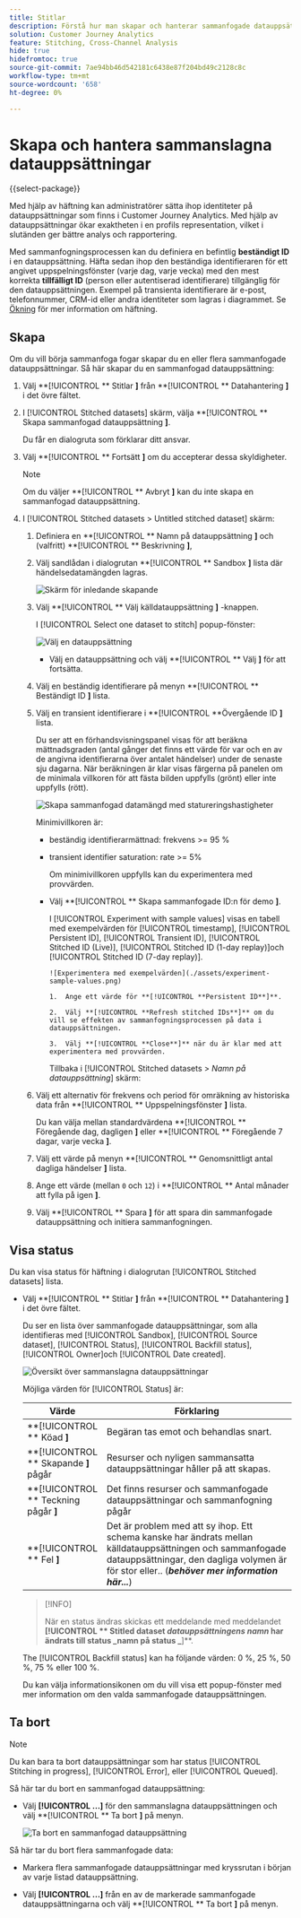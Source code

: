 ```yaml
---
title: Stitlar
description: Förstå hur man skapar och hanterar sammanfogade datauppsättningar
solution: Customer Journey Analytics
feature: Stitching, Cross-Channel Analysis
hide: true
hidefromtoc: true
source-git-commit: 7ae94bb46d542181c6438e87f204bd49c2128c8c
workflow-type: tm+mt
source-wordcount: '658'
ht-degree: 0%

---
```


# Skapa och hantera sammanslagna datauppsättningar

{{select-package}}

Med hjälp av häftning kan administratörer sätta ihop identiteter på datauppsättningar som finns i Customer Journey Analytics. Med hjälp av datauppsättningar ökar exaktheten i en profils representation, vilket i slutänden ger bättre analys och rapportering.

Med sammanfogningsprocessen kan du definiera en befintlig **beständigt ID** i en datauppsättning. Häfta sedan ihop den beständiga identifieraren för ett angivet uppspelningsfönster (varje dag, varje vecka) med den mest korrekta **tillfälligt ID** (person eller autentiserad identifierare) tillgänglig för den datauppsättningen. Exempel på transienta identifierare är e-post, telefonnummer, CRM-id eller andra identiteter som lagras i diagrammet. Se [Ökning](overview.md) för mer information om häftning.

## Skapa

Om du vill börja sammanfoga fogar skapar du en eller flera sammanfogade datauppsättningar. Så här skapar du en sammanfogad datauppsättning:

1. Välj **[!UICONTROL ** Stitlar **]** från **[!UICONTROL ** Datahantering **]** i det övre fältet.

2. I [!UICONTROL Stitched datasets] skärm, välja **[!UICONTROL ** Skapa sammanfogad datauppsättning **]**.

   Du får en dialogruta som förklarar ditt ansvar.

3. Välj **[!UICONTROL ** Fortsätt **]** om du accepterar dessa skyldigheter.

   >[!NOTE]
   >
   >    Om du väljer **[!UICONTROL ** Avbryt **]** kan du inte skapa en sammanfogad datauppsättning.

4. I [!UICONTROL Stitched datasets > Untitled stitched dataset] skärm:

   1. Definiera en **[!UICONTROL ** Namn på datauppsättning **]** och (valfritt) **[!UICONTROL ** Beskrivning **]**,

   2. Välj sandlådan i dialogrutan **[!UICONTROL ** Sandbox **]** lista där händelsedatamängden lagras.

      ![Skärm för inledande skapande](./assets/create-initial.png)

   3. Välj **[!UICONTROL ** Välj källdatauppsättning **]** -knappen.

      I [!UICONTROL Select one dataset to stitch] popup-fönster:

      ![Välj en datauppsättning](./assets/select-one-dataset.png)

      - Välj en datauppsättning och välj **[!UICONTROL ** Välj **]** för att fortsätta.

   4. Välj en beständig identifierare på menyn **[!UICONTROL ** Beständigt ID **]** lista.

   5. Välj en transient identifierare i **[!UICONTROL **&#x200B;Övergående ID **]** lista.

      Du ser att en förhandsvisningspanel visas för att beräkna mättnadsgraden (antal gånger det finns ett värde för var och en av de angivna identifierarna över antalet händelser) under de senaste sju dagarna. När beräkningen är klar visas färgerna på panelen om de minimala villkoren för att fästa bilden uppfylls (grönt) eller inte uppfylls (rött).

      ![Skapa sammanfogad datamängd med statureringshastigheter](./assets/create-before-experimenting.png)

      Minimivillkoren är:

      - beständig identifierarmättnad: frekvens >= 95 %

      - transient identifier saturation: rate >= 5%

        Om minimivillkoren uppfylls kan du experimentera med provvärden.

      - Välj **[!UICONTROL ** Skapa sammanfogade ID:n för demo **]**.

        I [!UICONTROL Experiment with sample values] visas en tabell med exempelvärden för [!UICONTROL timestamp], [!UICONTROL Persistent ID], [!UICONTROL Transient ID], [!UICONTROL Stitched ID (Live)], [!UICONTROL Stitched ID (1-day replay)]och [!UICONTROL Stitched ID (7-day replay)].

            ![Experimentera med exempelvärden](./assets/experiment-sample-values.png)
            
            1.  Ange ett värde för **[!UICONTROL **Persistent ID**]**.
            
            2.  Välj **[!UICONTROL **Refresh stitched IDs**]** om du vill se effekten av sammanfogningsprocessen på data i datauppsättningen.
            
            3.  Välj **[!UICONTROL **Close**]** när du är klar med att experimentera med provvärden.
        

        Tillbaka i [!UICONTROL Stitched datasets > _Namn på datauppsättning_] skärm:

   6. Välj ett alternativ för frekvens och period för omräkning av historiska data från **[!UICONTROL ** Uppspelningsfönster **]** lista.

      Du kan välja mellan standardvärdena **[!UICONTROL ** Föregående dag, dagligen **]** eller **[!UICONTROL ** Föregående 7 dagar, varje vecka **]**.

   7. Välj ett värde på menyn **[!UICONTROL ** Genomsnittligt antal dagliga händelser **]** lista.

   8. Ange ett värde (mellan `0` och `12`) i **[!UICONTROL ** Antal månader att fylla på igen **]**.

   9. Välj **[!UICONTROL ** Spara **]** för att spara din sammanfogade datauppsättning och initiera sammanfogningen.

## Visa status

Du kan visa status för häftning i dialogrutan [!UICONTROL Stitched datasets] lista.

- Välj **[!UICONTROL ** Stitlar **]** från **[!UICONTROL ** Datahantering **]** i det övre fältet.

  Du ser en lista över sammanfogade datauppsättningar, som alla identifieras med [!UICONTROL Sandbox], [!UICONTROL Source dataset], [!UICONTROL Status], [!UICONTROL Backfill status], [!UICONTROL Owner]och [!UICONTROL Date created].

  ![Översikt över sammanslagna datauppsättningar](./assets/overview-stitched-datasetts.png)

  Möjliga värden för [!UICONTROL Status] är:

  | Värde | Förklaring |
  |-----|-----|
  | **[!UICONTROL ** Köad **]** | Begäran tas emot och behandlas snart. |
  | **[!UICONTROL ** Skapande **]** pågår | Resurser och nyligen sammansatta datauppsättningar håller på att skapas. |
  | **[!UICONTROL ** Teckning pågår **]** | Det finns resurser och sammanfogade datauppsättningar och sammanfogning pågår |
  | **[!UICONTROL ** Fel **]** | Det är problem med att sy ihop. Ett schema kanske har ändrats mellan källdatauppsättningen och sammanfogade datauppsättningar, den dagliga volymen är för stor eller.. (_**behöver mer information här...**_) |

  >[!INFO]
  >
  >    När en status ändras skickas ett meddelande med meddelandet **[!UICONTROL ** Stitled dataset _datauppsättningens namn_ har ändrats till status _namn på status _**]**.


  The [!UICONTROL Backfill status] kan ha följande värden: 0 %, 25 %, 50 %, 75 % eller 100 %.

  Du kan välja informationsikonen om du vill visa ett popup-fönster med mer information om den valda sammanfogade datauppsättningen.


## Ta bort

>[!NOTE]
>
>Du kan bara ta bort datauppsättningar som har status [!UICONTROL Stitching in progress], [!UICONTROL Error], eller [!UICONTROL Queued].


Så här tar du bort en sammanfogad datauppsättning:

- Välj **[!UICONTROL **...**]** för den sammanslagna datauppsättningen och välj **[!UICONTROL ** Ta bort **]** på menyn.

  ![Ta bort en sammanfogad datauppsättning](./assets/delete-stitched-dataset.png)

Så här tar du bort flera sammanfogade data:

- Markera flera sammanfogade datauppsättningar med kryssrutan i början av varje listad datauppsättning.

- Välj **[!UICONTROL **...**]** från en av de markerade sammanfogade datauppsättningarna och välj **[!UICONTROL ** Ta bort **]** på menyn.
